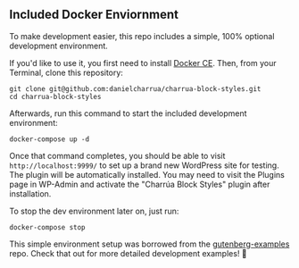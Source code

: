 ## Included Docker Enviornment

To make development easier, this repo includes a simple, 100% optional development environment. 

If you'd like to use it, you first need to install [Docker CE](https://hub.docker.com/search/?type=edition&offering=community). Then, from your Terminal, clone this repository:

```
git clone git@github.com:danielcharrua/charrua-block-styles.git
cd charrua-block-styles
```

Afterwards, run this command to start the included development environment: 

```
docker-compose up -d
```

Once that command completes, you should be able to visit `http://localhost:9999/` to set up a brand new WordPress site for testing. The plugin will be automatically installed. You may need to visit the Plugins page in WP-Admin and activate the "Charrúa Block Styles" plugin after installation. 

To stop the dev environment later on, just run: 

```
docker-compose stop
```

This simple environment setup was borrowed from the [gutenberg-examples](https://github.com/WordPress/gutenberg-examples) repo. Check that out for more detailed development examples! 🚀